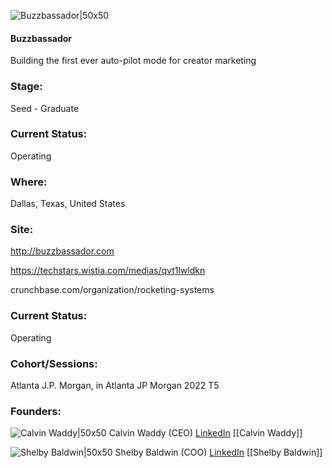 

![Buzzbassador|50x50](https://apimg.techstars.com/profiles/1667839381823_792272.png)

#### Buzzbassador
Building the first ever auto-pilot mode for creator marketing

### Stage: 
Seed - Graduate 

### Current Status: 
Operating

### Where:
Dallas, Texas, United States

### Site:
http://buzzbassador.com

https://techstars.wistia.com/medias/qvt1lwldkn

crunchbase.com/organization/rocketing-systems

### Current Status: 
Operating

### Cohort/Sessions: 
Atlanta J.P. Morgan, in Atlanta JP Morgan 2022 T5

### Founders: 

![Calvin Waddy|50x50](https://www.f6s.com/content-resource/profiles/2783783_th2.jpg) Calvin Waddy (CEO) [LinkedIn](https://linkedin.com/in/calvinwaddy3) [[Calvin Waddy]]

![Shelby Baldwin|50x50](https://www.f6s.com/content-resource/profiles/3118206_th2.jpg) Shelby Baldwin (COO) [LinkedIn](https://linkedin.com/in/shelbybaldwin) [[Shelby Baldwin]]


